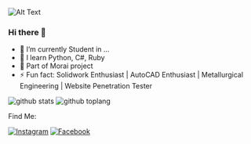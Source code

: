 ![Alt Text](https://c.tenor.com/kcJmQpS6eEsAAAAC/solo-leveling-sung.gif)

### Hi there 👋

- 🔭 I’m currently Student in ...
- 🌱 I learn Python, C#, Ruby
- 👯 Part of Morai project
- ⚡ Fun fact: Solidwork Enthusiast | AutoCAD Enthusiast | Metallurgical Engineering | Website Penetration Tester 
 
![github stats](https://github-readme-stats.vercel.app/api?username=ZekkelAR&show_icons=true&theme=radical)
![github toplang](https://github-readme-stats.vercel.app/api/top-langs/?username=ZekkelAR&layout=compact&theme=nightowl)

Find Me:

<a href="https://www.instagram.com/zekkel_ar/" target="_blank"><img src="https://img.shields.io/badge/Instagram-%23E4405F.svg?&style=flat-square&logo=instagram&logoColor=white" alt="Instagram"></a>
<a href="https://www.facebook.com/zekkel.gov.il" target="_blank"><img src="https://img.shields.io/badge/Facebook-%231877F2.svg?&style=flat-square&logo=facebook&logoColor=white" alt="Facebook"></a>

